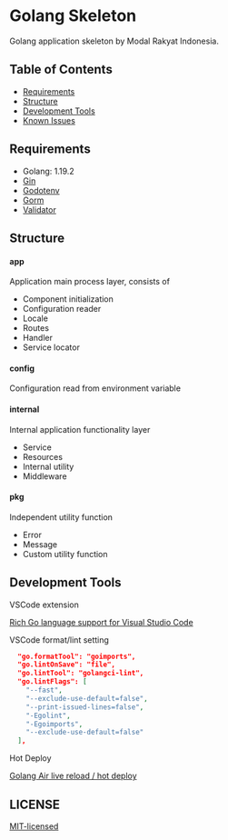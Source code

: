 # Golang Skeleton

Golang application skeleton by Modal Rakyat Indonesia.

## Table of Contents

- [Requirements](#requirements)
- [Structure](#structure)
- [Development Tools](#development-tools)
- [Known Issues](#known-issues)

## Requirements

- Golang: 1.19.2
- [Gin](https://github.com/gin-gonic/gin)
- [Godotenv](https://github.com/joho/godotenv)
- [Gorm](https://github.com/go-gorm/gorm)
- [Validator](https://github.com/go-playground/validator)

## Structure

#### app

Application main process layer, consists of

- Component initialization
- Configuration reader
- Locale
- Routes
- Handler
- Service locator

#### config

Configuration read from environment variable

#### internal

Internal application functionality layer

- Service
- Resources
- Internal utility
- Middleware

#### pkg

Independent utility function

- Error
- Message
- Custom utility function

## Development Tools

VSCode extension

[Rich Go language support for Visual Studio Code
](https://marketplace.visualstudio.com/items?itemName=golang.go)

VSCode format/lint setting

```json
  "go.formatTool": "goimports",
  "go.lintOnSave": "file",
  "go.lintTool": "golangci-lint",
  "go.lintFlags": [
    "--fast",
    "--exclude-use-default=false",
    "--print-issued-lines=false",
    "-Egolint",
    "-Egoimports",
    "--exclude-use-default=false"
  ],
```

Hot Deploy

[Golang Air live reload / hot deploy](https://github.com/cosmtrek/air)

## LICENSE

[MIT-licensed](https://github.com/yuliamc/skeleton-golang/blob/master/LICENSE)
